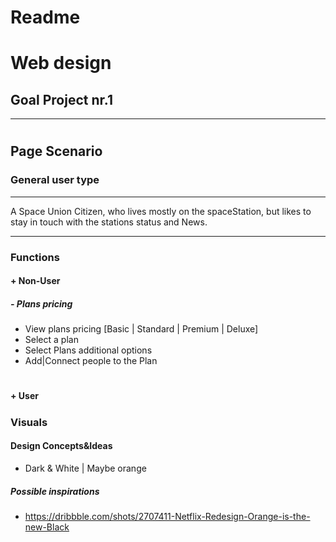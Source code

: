 # Readme

# Web design
## Goal Project nr.1 

---

#
## Page Scenario
### General user type
---
A Space Union Citizen, who lives mostly on the spaceStation, but likes to stay in touch with the stations status and News.

---
### Functions
#### + Non-User
##### - Plans pricing
- View plans pricing 
[Basic | Standard | Premium | Deluxe]
- Select a plan 
- Select Plans additional options
- Add|Connect people to the Plan
#
#### + User
#####

### Visuals
#### Design Concepts&Ideas 
- Dark & White | Maybe orange
##### Possible inspirations <Links>
- https://dribbble.com/shots/2707411-Netflix-Redesign-Orange-is-the-new-Black
